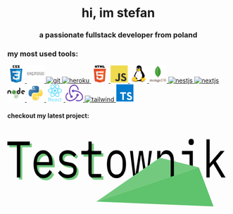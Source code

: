 <h1 align="center">hi, im stefan</h1>
<h3 align="center">a passionate fullstack developer from poland</h3>

<h3 align="left">my most used tools: </h3>
<a href="https://www.w3schools.com/css/" target="_blank" rel="noreferrer"> <img src="https://raw.githubusercontent.com/devicons/devicon/master/icons/css3/css3-original-wordmark.svg" alt="css3" width="40" height="40"/> </a> <a href="https://expressjs.com" target="_blank" rel="noreferrer"> <img src="https://raw.githubusercontent.com/devicons/devicon/master/icons/express/express-original-wordmark.svg" alt="express" width="40" height="40"/> </a> <a href="https://git-scm.com/" target="_blank" rel="noreferrer"> <img src="https://www.vectorlogo.zone/logos/git-scm/git-scm-icon.svg" alt="git" width="40" height="40"/> </a> <a href="https://heroku.com" target="_blank" rel="noreferrer"> <img src="https://www.vectorlogo.zone/logos/heroku/heroku-icon.svg" alt="heroku" width="40" height="40"/> </a> <a href="https://www.w3.org/html/" target="_blank" rel="noreferrer"> <img src="https://raw.githubusercontent.com/devicons/devicon/master/icons/html5/html5-original-wordmark.svg" alt="html5" width="40" height="40"/> </a> <a href="https://developer.mozilla.org/en-US/docs/Web/JavaScript" target="_blank" rel="noreferrer"> <img src="https://raw.githubusercontent.com/devicons/devicon/master/icons/javascript/javascript-original.svg" alt="javascript" width="40" height="40"/> </a> <a href="https://www.linux.org/" target="_blank" rel="noreferrer"> <img src="https://raw.githubusercontent.com/devicons/devicon/master/icons/linux/linux-original.svg" alt="linux" width="40" height="40"/> </a> <a href="https://www.mongodb.com/" target="_blank" rel="noreferrer"> <img src="https://raw.githubusercontent.com/devicons/devicon/master/icons/mongodb/mongodb-original-wordmark.svg" alt="mongodb" width="40" height="40"/> </a> <a href="https://nestjs.com/" target="_blank" rel="noreferrer"> <img src="https://upload.wikimedia.org/wikipedia/commons/thumb/a/a8/NestJS.svg/621px-NestJS.svg.png?20221211225055" alt="nestjs" width="40" height="40"/> </a> <a href="https://nextjs.org/" target="_blank" rel="noreferrer"> <img src="https://cdn.worldvectorlogo.com/logos/nextjs-2.svg" alt="nextjs" width="40" height="40"/> </a> <a href="https://nodejs.org" target="_blank" rel="noreferrer"> <img src="https://raw.githubusercontent.com/devicons/devicon/master/icons/nodejs/nodejs-original-wordmark.svg" alt="nodejs" width="40" height="40"/> </a> <a href="https://www.python.org" target="_blank" rel="noreferrer"> <img src="https://raw.githubusercontent.com/devicons/devicon/master/icons/python/python-original.svg" alt="python" width="40" height="40"/> </a> <a href="https://reactjs.org/" target="_blank" rel="noreferrer"> <img src="https://raw.githubusercontent.com/devicons/devicon/master/icons/react/react-original-wordmark.svg" alt="react" width="40" height="40"/> </a> <a href="https://redux.js.org" target="_blank" rel="noreferrer"> <img src="https://raw.githubusercontent.com/devicons/devicon/master/icons/redux/redux-original.svg" alt="redux" width="40" height="40"/> </a> <a href="https://tailwindcss.com/" target="_blank" rel="noreferrer"> <img src="https://www.vectorlogo.zone/logos/tailwindcss/tailwindcss-icon.svg" alt="tailwind" width="40" height="40"/> </a> <a href="https://www.typescriptlang.org/" target="_blank" rel="noreferrer"> <img src="https://raw.githubusercontent.com/devicons/devicon/master/icons/typescript/typescript-original.svg" alt="typescript" width="40" height="40"/> </a> </p>

<h4 align="left">checkout my latest project: </h4>
<a href="https://github.com/Spoky03/testownik-react"
  ><svg width="780px" height="280px" viewBox="0 0 783 280" xmlns="http://www.w3.org/2000/svg" xmlns:xlink="http://www.w3.org/1999/xlink" xml:space="preserve" xmlns:serif="http://www.serif.com/" class="h-16 w-fit fill-text" style="fill-rule: evenodd; clip-rule: evenodd; stroke-linejoin: round; stroke-miterlimit: 2;"><g transform="matrix(1.15534,0,0,1.15534,-67.1456,-12)"><g transform="matrix(7.79076,0,0,9.85333,-799.022,-1354.42)"><path d="M182.132,143.842C181.759,143.842 181.497,143.767 181.348,143.618C181.199,143.458 181.124,143.261 181.124,143.026L181.124,142.77C181.124,142.535 181.199,142.343 181.348,142.194C181.497,142.034 181.759,141.954 182.132,141.954C182.505,141.954 182.767,142.034 182.916,142.194C183.065,142.343 183.14,142.535 183.14,142.77L183.14,143.026C183.14,143.261 183.065,143.458 182.916,143.618C182.767,143.767 182.505,143.842 182.132,143.842ZM181.49,150.07L181.492,146.754L178.516,146.754L178.516,145.666L182.772,145.666L182.772,150.345L182.772,150.322L181.49,150.07Z" style="fill-rule: nonzero;"></path></g><g transform="matrix(7.79076,0,0,9.85333,-799.022,-1354.42)"><path d="M158.1,145.666L159.236,145.666L160.18,152.802L160.324,152.802L161.732,145.666L163.14,145.666L164.161,150.878L164.994,150.43L165.636,145.666L166.74,145.666L165.861,149.964L163.304,151.338L162.5,147.01L162.372,147.01L161.413,152.4L159.364,153.516L158.1,145.666Z" style="fill-rule: nonzero;"></path></g><g id="logofig.svg" transform="matrix(2.98167,0,0,2.98167,513.658,180.565)"><g transform="matrix(1,0,0,1,-62.5,-27.5)"><g transform="matrix(1,0,0,1,-49,-4)"><path d="M115,5L155,15L50,50L115,5Z" style="fill: rgb(57, 181, 74); fill-opacity: 0.7; fill-rule: nonzero;"></path><path d="M155,15L170,55L50,50L155,15Z" style="fill: rgb(57, 181, 74); fill-opacity: 0.8; fill-rule: nonzero;"></path></g></g></g><g transform="matrix(7.79076,0,0,9.85333,-799.022,-1354.42)"><path d="M168.788,148.34L168.788,145.666L170.068,145.666L170.068,147.01L170.132,147.01C170.217,146.807 170.324,146.615 170.452,146.434C170.58,146.242 170.735,146.077 170.916,145.938C171.108,145.799 171.332,145.687 171.588,145.602C171.844,145.517 172.143,145.474 172.484,145.474C173.348,145.474 174.041,145.751 174.564,146.306C175.087,146.85 175.348,147.623 175.348,148.626L175.348,153.415L174.068,153.719L174.068,148.85C174.068,148.093 173.903,147.533 173.572,147.17C173.241,146.797 172.756,146.61 172.116,146.61C171.86,146.61 171.609,146.642 171.364,146.706C171.119,146.77 170.9,146.866 170.708,146.994C170.516,147.122 170.361,147.287 170.244,147.49C170.173,147.613 170.096,147.687 170.067,147.687C170.049,147.686 170.068,147.683 170.068,147.687L169.903,147.724L168.788,148.34Z" style="fill-rule: nonzero;"></path></g><g transform="matrix(7.79076,0,0,9.85333,-799.022,-1354.42)"><g transform="matrix(1,0,0,1,0.770143,0.608931)"><path d="M115.092,143.922L115.092,153.922L113.748,153.922L113.748,143.922L110.02,143.922L110.02,142.754L118.82,142.754L118.82,143.922L115.092,143.922Z" style="fill: rgb(57, 181, 74); fill-opacity: 0.69; fill-rule: nonzero;"></path></g><path d="M115.092,143.922L115.092,153.922L113.748,153.922L113.748,143.922L110.02,143.922L110.02,142.754L118.82,142.754L118.82,143.922L115.092,143.922Z" style="fill-rule: nonzero;"></path><g transform="matrix(1,0,0,1,0.847873,0.67039)"><path d="M124.164,154.114C123.567,154.114 123.028,154.013 122.548,153.81C122.079,153.607 121.673,153.319 121.332,152.946C121.001,152.562 120.745,152.109 120.564,151.586C120.383,151.053 120.292,150.461 120.292,149.81C120.292,149.149 120.383,148.551 120.564,148.018C120.756,147.485 121.017,147.031 121.348,146.658C121.679,146.274 122.073,145.981 122.532,145.778C123.001,145.575 123.519,145.474 124.084,145.474C124.639,145.474 125.14,145.575 125.588,145.778C126.047,145.981 126.436,146.263 126.756,146.626C127.076,146.978 127.321,147.399 127.492,147.89C127.663,148.381 127.748,148.919 127.748,149.506L127.748,150.114L121.636,150.114L121.636,150.498C121.636,150.861 121.695,151.197 121.812,151.506C121.929,151.815 122.095,152.082 122.308,152.306C122.532,152.53 122.799,152.706 123.108,152.834C123.428,152.951 123.78,153.01 124.164,153.01C124.719,153.01 125.199,152.882 125.604,152.626C126.009,152.37 126.319,152.018 126.532,151.57L127.476,152.21C127.231,152.765 126.82,153.223 126.244,153.586C125.679,153.938 124.985,154.114 124.164,154.114ZM124.084,146.53C123.732,146.53 123.407,146.594 123.108,146.722C122.809,146.85 122.548,147.026 122.324,147.25C122.111,147.474 121.94,147.741 121.812,148.05C121.695,148.349 121.636,148.679 121.636,149.042L121.636,149.154L126.372,149.154L126.372,148.978C126.372,148.615 126.313,148.285 126.196,147.986C126.089,147.687 125.935,147.431 125.732,147.218C125.54,146.994 125.3,146.823 125.012,146.706C124.735,146.589 124.425,146.53 124.084,146.53Z" style="fill: rgb(57, 181, 74); fill-opacity: 0.7; fill-rule: nonzero;"></path></g><path d="M124.164,154.114C123.567,154.114 123.028,154.013 122.548,153.81C122.079,153.607 121.673,153.319 121.332,152.946C121.001,152.562 120.745,152.109 120.564,151.586C120.383,151.053 120.292,150.461 120.292,149.81C120.292,149.149 120.383,148.551 120.564,148.018C120.756,147.485 121.017,147.031 121.348,146.658C121.679,146.274 122.073,145.981 122.532,145.778C123.001,145.575 123.519,145.474 124.084,145.474C124.639,145.474 125.14,145.575 125.588,145.778C126.047,145.981 126.436,146.263 126.756,146.626C127.076,146.978 127.321,147.399 127.492,147.89C127.663,148.381 127.748,148.919 127.748,149.506L127.748,150.114L121.636,150.114L121.636,150.498C121.636,150.861 121.695,151.197 121.812,151.506C121.929,151.815 122.095,152.082 122.308,152.306C122.532,152.53 122.799,152.706 123.108,152.834C123.428,152.951 123.78,153.01 124.164,153.01C124.719,153.01 125.199,152.882 125.604,152.626C126.009,152.37 126.319,152.018 126.532,151.57L127.476,152.21C127.231,152.765 126.82,153.223 126.244,153.586C125.679,153.938 124.985,154.114 124.164,154.114ZM124.084,146.53C123.732,146.53 123.407,146.594 123.108,146.722C122.809,146.85 122.548,147.026 122.324,147.25C122.111,147.474 121.94,147.741 121.812,148.05C121.695,148.349 121.636,148.679 121.636,149.042L121.636,149.154L126.372,149.154L126.372,148.978C126.372,148.615 126.313,148.285 126.196,147.986C126.089,147.687 125.935,147.431 125.732,147.218C125.54,146.994 125.3,146.823 125.012,146.706C124.735,146.589 124.425,146.53 124.084,146.53Z" style="fill-rule: nonzero;"></path><g transform="matrix(1,0,0,1,0.736774,0.582547)"><path d="M133.716,154.114C132.852,154.114 132.105,153.97 131.476,153.682C130.857,153.383 130.329,152.989 129.892,152.498L130.756,151.746C131.151,152.162 131.583,152.482 132.052,152.706C132.521,152.93 133.087,153.042 133.748,153.042C134.388,153.042 134.911,152.93 135.316,152.706C135.732,152.471 135.94,152.109 135.94,151.618C135.94,151.405 135.897,151.229 135.812,151.09C135.737,150.941 135.631,150.823 135.492,150.738C135.353,150.653 135.199,150.589 135.028,150.546C134.857,150.493 134.676,150.45 134.484,150.418L133.188,150.226C132.9,150.183 132.585,150.125 132.244,150.05C131.913,149.975 131.609,149.858 131.332,149.698C131.055,149.527 130.82,149.303 130.628,149.026C130.447,148.749 130.356,148.386 130.356,147.938C130.356,147.522 130.436,147.165 130.596,146.866C130.767,146.557 131.001,146.301 131.3,146.098C131.599,145.885 131.951,145.73 132.356,145.634C132.761,145.527 133.204,145.474 133.684,145.474C134.431,145.474 135.076,145.591 135.62,145.826C136.175,146.061 136.649,146.386 137.044,146.802L136.212,147.586C136.116,147.469 135.993,147.351 135.844,147.234C135.705,147.106 135.529,146.994 135.316,146.898C135.113,146.791 134.873,146.706 134.596,146.642C134.319,146.578 133.999,146.546 133.636,146.546C132.985,146.546 132.484,146.658 132.132,146.882C131.791,147.106 131.62,147.431 131.62,147.858C131.62,148.071 131.657,148.253 131.732,148.402C131.817,148.541 131.929,148.653 132.068,148.738C132.207,148.823 132.361,148.893 132.532,148.946C132.713,148.989 132.895,149.026 133.076,149.058L134.372,149.25C134.671,149.293 134.985,149.351 135.316,149.426C135.647,149.501 135.951,149.623 136.228,149.794C136.505,149.954 136.735,150.173 136.916,150.45C137.108,150.727 137.204,151.09 137.204,151.538C137.204,152.359 136.884,152.994 136.244,153.442C135.615,153.89 134.772,154.114 133.716,154.114Z" style="fill: rgb(57, 181, 74); fill-opacity: 0.7; fill-rule: nonzero;"></path></g><path d="M133.716,154.114C132.852,154.114 132.105,153.97 131.476,153.682C130.857,153.383 130.329,152.989 129.892,152.498L130.756,151.746C131.151,152.162 131.583,152.482 132.052,152.706C132.521,152.93 133.087,153.042 133.748,153.042C134.388,153.042 134.911,152.93 135.316,152.706C135.732,152.471 135.94,152.109 135.94,151.618C135.94,151.405 135.897,151.229 135.812,151.09C135.737,150.941 135.631,150.823 135.492,150.738C135.353,150.653 135.199,150.589 135.028,150.546C134.857,150.493 134.676,150.45 134.484,150.418L133.188,150.226C132.9,150.183 132.585,150.125 132.244,150.05C131.913,149.975 131.609,149.858 131.332,149.698C131.055,149.527 130.82,149.303 130.628,149.026C130.447,148.749 130.356,148.386 130.356,147.938C130.356,147.522 130.436,147.165 130.596,146.866C130.767,146.557 131.001,146.301 131.3,146.098C131.599,145.885 131.951,145.73 132.356,145.634C132.761,145.527 133.204,145.474 133.684,145.474C134.431,145.474 135.076,145.591 135.62,145.826C136.175,146.061 136.649,146.386 137.044,146.802L136.212,147.586C136.116,147.469 135.993,147.351 135.844,147.234C135.705,147.106 135.529,146.994 135.316,146.898C135.113,146.791 134.873,146.706 134.596,146.642C134.319,146.578 133.999,146.546 133.636,146.546C132.985,146.546 132.484,146.658 132.132,146.882C131.791,147.106 131.62,147.431 131.62,147.858C131.62,148.071 131.657,148.253 131.732,148.402C131.817,148.541 131.929,148.653 132.068,148.738C132.207,148.823 132.361,148.893 132.532,148.946C132.713,148.989 132.895,149.026 133.076,149.058L134.372,149.25C134.671,149.293 134.985,149.351 135.316,149.426C135.647,149.501 135.951,149.623 136.228,149.794C136.505,149.954 136.735,150.173 136.916,150.45C137.108,150.727 137.204,151.09 137.204,151.538C137.204,152.359 136.884,152.994 136.244,153.442C135.615,153.89 134.772,154.114 133.716,154.114Z" style="fill-rule: nonzero;"></path><g transform="matrix(1,0,0,1,0.843899,0.667248)"><path d="M143.62,153.922C142.991,153.922 142.527,153.746 142.228,153.394C141.94,153.042 141.796,152.589 141.796,152.034L141.796,146.754L139.044,146.754L139.044,145.666L141.092,145.666C141.369,145.666 141.561,145.613 141.668,145.506C141.785,145.389 141.844,145.191 141.844,144.914L141.844,142.754L143.076,142.754L143.076,145.666L146.836,145.666L146.836,146.754L143.076,146.754L143.076,152.834L146.836,152.834L146.836,153.922L143.62,153.922Z" style="fill: rgb(57, 181, 74); fill-opacity: 0.7; fill-rule: nonzero;"></path></g><path d="M143.62,153.922C142.991,153.922 142.527,153.746 142.228,153.394C141.94,153.042 141.796,152.589 141.796,152.034L141.796,146.754L139.044,146.754L139.044,145.666L141.092,145.666C141.369,145.666 141.561,145.613 141.668,145.506C141.785,145.389 141.844,145.191 141.844,144.914L141.844,142.754L143.076,142.754L143.076,145.666L146.836,145.666L146.836,146.754L143.076,146.754L143.076,152.834L146.836,152.834L146.836,153.922L143.62,153.922Z" style="fill-rule: nonzero;"></path><path d="M152.82,154.114C152.244,154.114 151.721,154.013 151.252,153.81C150.793,153.607 150.399,153.319 150.068,152.946C149.748,152.562 149.503,152.109 149.332,151.586C149.161,151.053 149.076,150.455 149.076,149.794C149.076,149.143 149.161,148.551 149.332,148.018C149.503,147.485 149.748,147.031 150.068,146.658C150.399,146.274 150.793,145.981 151.252,145.778C151.721,145.575 152.244,145.474 152.82,145.474C153.396,145.474 153.913,145.575 154.372,145.778C154.841,145.981 155.236,146.274 155.556,146.658C155.887,147.031 156.137,147.485 156.308,148.018C156.479,148.551 156.564,149.143 156.564,149.794C156.564,150.455 156.479,151.053 156.308,151.586C156.137,152.109 155.887,152.562 155.556,152.946C155.236,153.319 154.841,153.607 154.372,153.81C153.913,154.013 153.396,154.114 152.82,154.114ZM152.82,153.01C153.535,153.01 154.111,152.797 154.548,152.37C154.985,151.943 155.204,151.282 155.204,150.386L155.204,149.202C155.204,148.306 154.985,147.645 154.548,147.218C154.111,146.791 153.535,146.578 152.82,146.578C152.105,146.578 151.529,146.791 151.092,147.218C150.655,147.645 150.436,148.306 150.436,149.202L150.436,150.386C150.436,151.282 150.655,151.943 151.092,152.37C151.529,152.797 152.105,153.01 152.82,153.01Z" style="fill-rule: nonzero;"></path><path d="M188.1,142.082L189.38,142.082L189.38,149.554L189.444,149.554L190.884,148.194L193.636,145.666L195.204,145.666L191.78,148.898L195.604,153.922L194.02,153.922L190.804,149.634L189.38,150.93L189.38,153.922L188.1,153.922L188.1,142.082Z" style="fill-rule: nonzero;"></path></g></g></svg> </a> 
